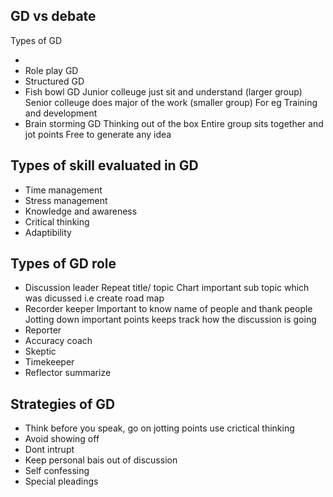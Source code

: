 


## GD vs debate

Types of GD

-  
- Role play GD
- Structured GD
- Fish bowl GD
    Junior colleuge just sit and understand (larger group)
    Senior colleuge does major of the work (smaller group)
    For eg Training and development
- Brain storming GD
    Thinking out of the box
    Entire group sits together and jot points
    Free to generate any idea

## Types of skill evaluated in GD

- Time management
- Stress management
- Knowledge and awareness
- Critical thinking
- Adaptibility

## Types of GD role

- Discussion leader
    Repeat title/ topic
    Chart important sub topic which was dicussed i.e create road map
- Recorder keeper
    Important to know name of people and thank people
    Jotting down important points
    keeps track how the discussion is going
- Reporter
- Accuracy coach
- Skeptic
- Timekeeper
- Reflector summarize

## Strategies of GD

- Think before you speak, go on jotting points use crictical thinking
- Avoid showing off
- Dont intrupt
- Keep personal bais out of discussion
- Self confessing
- Special pleadings

